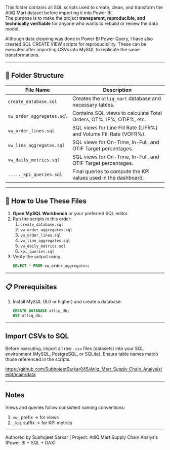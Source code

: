 This folder contains all SQL scripts used to create, clean, and transform the AtliQ Mart dataset before importing it into Power BI.  
The purpose is to make the project **transparent, reproducible, and technically verifiable** for anyone who wants to rebuild or review the data model.

Although data cleaning was done in Power BI Power Query, I have also created SQL CREATE VIEW scripts for reproducibility.
These can be executed after importing CSVs into MySQL to replicate the same transformations.

---

## 📂 Folder Structure

| File Name | Description |
|------------|-------------|
| `create_database.sql` | Creates the `atliq_mart` database and necessary tables. |
| `vw_order_aggregates.sql` | Contains SQL views to calculate Total Orders, OT%, IF%, OTIF%, etc. |
| `vw_order_lines.sql` | SQL views for Line Fill Rate (LIFR%) and Volume Fill Rate (VOFR%). |
| `vw_line_aggregates.sql` | SQL views for On-Time, In-Full, and OTIF Target percentages. |
| `vw_daily_metrics.sql` | SQL views for On-Time, In-Full, and OTIF Target percentages. |
| `....._kpi_queries.sql` | Final queries to compute the KPI values used in the dashboard. |

---

## 🧠 How to Use These Files

1. **Open MySQL Workbench** or your preferred SQL editor.  
2. Run the scripts in this order:
   1. `create_database.sql`
   2. `vw_order_aggregates.sql`
   3. `vw_order_lines.sql`
   4. `vw_line_aggregates.sql`
   5. `vw_daily_metrics.sql`
   6. `kpi_queries.sql`
3. Verify the output using:
   ```sql
   SELECT * FROM vw_order_aggregates;

---

## 📋 Prerequisites

1. Install MySQL (8.0 or higher) and create a database:
   ```sql
   CREATE DATABASE atliq_db;
   USE atliq_db;

---

## Import CSVs to SQL

Before executing, import all raw `.csv` files (datasets) into your SQL environment (MySQL, PostgreSQL, or SQLite).
Ensure table names match those referenced in the scripts.

https://github.com/SubhojeetSarkar045/Atliq_Mart_Supply_Chain_Analysis/edit/main/data

---

## Notes

Views and queries follow consistent naming conventions:
1. `vw_` prefix → for views
2. `_kpi` suffix → for KPI metrics

--- 

Authored by Subhojeet Sarkar |
Project: AtliQ Mart Supply Chain Analysis (Power BI + SQL + DAX)








